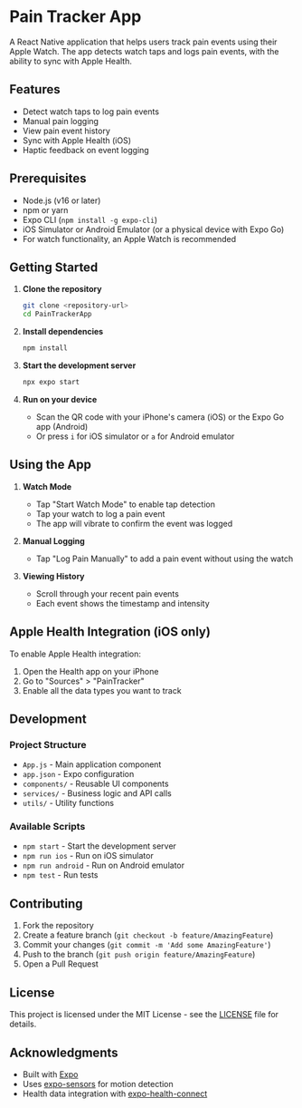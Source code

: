 # Pain Tracker App

A React Native application that helps users track pain events using their Apple Watch. The app detects watch taps and logs pain events, with the ability to sync with Apple Health.

## Features

- Detect watch taps to log pain events
- Manual pain logging
- View pain event history
- Sync with Apple Health (iOS)
- Haptic feedback on event logging

## Prerequisites

- Node.js (v16 or later)
- npm or yarn
- Expo CLI (`npm install -g expo-cli`)
- iOS Simulator or Android Emulator (or a physical device with Expo Go)
- For watch functionality, an Apple Watch is recommended

## Getting Started

1. **Clone the repository**
   ```bash
   git clone <repository-url>
   cd PainTrackerApp
   ```

2. **Install dependencies**
   ```bash
   npm install
   ```

3. **Start the development server**
   ```bash
   npx expo start
   ```

4. **Run on your device**
   - Scan the QR code with your iPhone's camera (iOS) or the Expo Go app (Android)
   - Or press `i` for iOS simulator or `a` for Android emulator

## Using the App

1. **Watch Mode**
   - Tap "Start Watch Mode" to enable tap detection
   - Tap your watch to log a pain event
   - The app will vibrate to confirm the event was logged

2. **Manual Logging**
   - Tap "Log Pain Manually" to add a pain event without using the watch

3. **Viewing History**
   - Scroll through your recent pain events
   - Each event shows the timestamp and intensity

## Apple Health Integration (iOS only)

To enable Apple Health integration:

1. Open the Health app on your iPhone
2. Go to "Sources" > "PainTracker"
3. Enable all the data types you want to track

## Development

### Project Structure

- `App.js` - Main application component
- `app.json` - Expo configuration
- `components/` - Reusable UI components
- `services/` - Business logic and API calls
- `utils/` - Utility functions

### Available Scripts

- `npm start` - Start the development server
- `npm run ios` - Run on iOS simulator
- `npm run android` - Run on Android emulator
- `npm test` - Run tests

## Contributing

1. Fork the repository
2. Create a feature branch (`git checkout -b feature/AmazingFeature`)
3. Commit your changes (`git commit -m 'Add some AmazingFeature'`)
4. Push to the branch (`git push origin feature/AmazingFeature`)
5. Open a Pull Request

## License

This project is licensed under the MIT License - see the [LICENSE](LICENSE) file for details.

## Acknowledgments

- Built with [Expo](https://expo.dev/)
- Uses [expo-sensors](https://docs.expo.dev/versions/latest/sdk/sensors/) for motion detection
- Health data integration with [expo-health-connect](https://docs.expo.dev/versions/latest/sdk/health-connect/)
